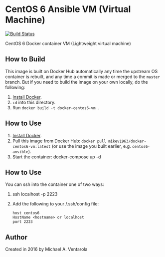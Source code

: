 # CentOS 6 Ansible VM (Virtual Machine)

[![Build Status](https://travis-ci.org/mikev1963/docker-centos6-vm.svg?branch=master)](https://travis-ci.org/mikev1963/docker-centos6-vm)

CentOS 6 Docker container VM (Lightweight virtual machine)

## How to Build

This image is built on Docker Hub automatically any time the upstream OS container is rebuilt, and any time a commit is made or merged to the `master` branch. But if you need to build the image on your own locally, do the following:

  1. [Install Docker](https://docs.docker.com/engine/installation/).
  2. `cd` into this directory.
  3. Run `docker build -t docker-centos6-vm .`

## How to Use

  1. [Install Docker](https://docs.docker.com/engine/installation/).
  2. Pull this image from Docker Hub: `docker pull mikev1963/docker-centos6-vm:latest` (or use the image you built earlier, e.g. `centos6-ansible`).
  4. Start the container:
     docker-compose up -d

## How to Use

You can ssh into the container one of two ways:
  1. ssh localhost -p 2223
  2. Add the following to your <userid>/.ssh/config file:

     ```
     host centos6
     HostName <hostname> or localhost
     port 2223
     ```

## Author

Created in 2016 by Michael A. Ventarola
